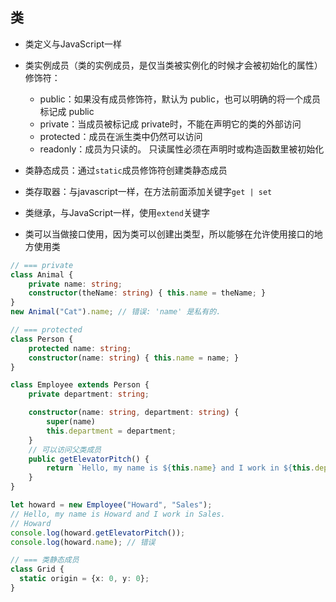 
## 类
* 类定义与JavaScript一样
* 类实例成员（类的实例成员，是仅当类被实例化的时候才会被初始化的属性）修饰符：
    * public：如果没有成员修饰符，默认为 public，也可以明确的将一个成员标记成 public
    * private：当成员被标记成 private时，不能在声明它的类的外部访问
    * protected：成员在派生类中仍然可以访问
    * readonly：成员为只读的。 只读属性必须在声明时或构造函数里被初始化

* 类静态成员：通过`static`成员修饰符创建类静态成员

* 类存取器：与javascript一样，在方法前面添加关键字`get | set`

* 类继承，与JavaScript一样，使用`extend`关键字

* 类可以当做接口使用，因为类可以创建出类型，所以能够在允许使用接口的地方使用类
```ts
// === private
class Animal {
    private name: string;
    constructor(theName: string) { this.name = theName; }
}
new Animal("Cat").name; // 错误: 'name' 是私有的.

// === protected
class Person {
    protected name: string;
    constructor(name: string) { this.name = name; }
}

class Employee extends Person {
    private department: string;

    constructor(name: string, department: string) {
        super(name)
        this.department = department;
    }
    // 可以访问父类成员
    public getElevatorPitch() {
        return `Hello, my name is ${this.name} and I work in ${this.department}.`;
    }
}

let howard = new Employee("Howard", "Sales");
// Hello, my name is Howard and I work in Sales.
// Howard
console.log(howard.getElevatorPitch());
console.log(howard.name); // 错误

// === 类静态成员
class Grid {
  static origin = {x: 0, y: 0};
}
```